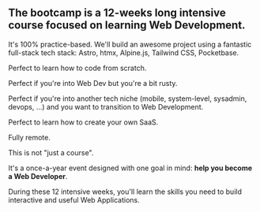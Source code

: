 ## The bootcamp is a 12-weeks long intensive course focused on learning Web Development.

It's 100% practice-based. We'll build an awesome project using a fantastic full-stack tech stack: Astro, htmx, Alpine.js, Tailwind CSS, Pocketbase.

Perfect to learn how to code from scratch.

Perfect if you're into Web Dev but you're a bit rusty.

Perfect if you're into another tech niche (mobile, system-level, sysadmin, devops, ...) and you want to transition to Web Development.

Perfect to learn how to create your own SaaS.

Fully remote.

This is not "just a course".

It's a once-a-year event designed with one goal in mind:  **help you become a Web Developer**.

During these 12 intensive weeks, you'll learn the skills you need to build interactive and useful Web Applications.